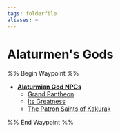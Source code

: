 ```yaml
---
tags: folderfile
aliases: ~
---
```


# Alaturmen's Gods

%% Begin Waypoint %%

* **[Alaturmian God NPCs](Alaturmian%20God%20NPCs.md)**
  * [Grand Pantheon](Grand%20Pantheon.md)
  * [Its Greatness](Its%20Greatness.md)
  * [The Patron Saints of Kakurak](The%20Patron%20Saints%20of%20Kakurak.md)

%% End Waypoint %%
